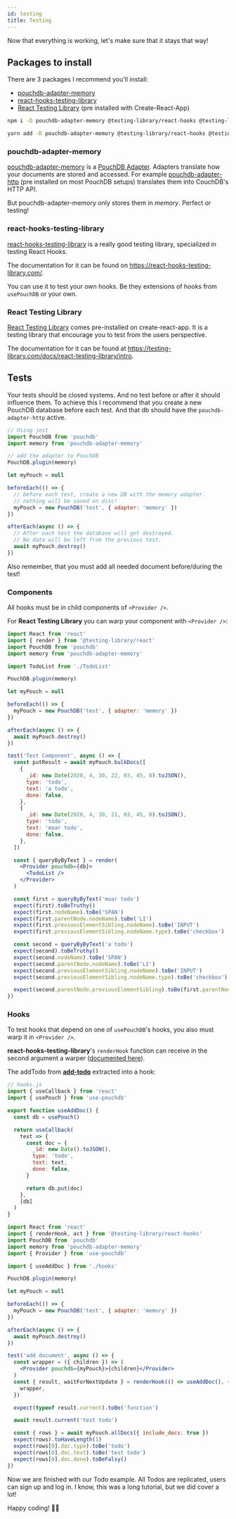 ```yaml
---
id: testing
title: Testing
---
```


Now that everything is working, let's make sure that it stays that way!

## Packages to install

There are 3 packages I recommend you'll install:

- [pouchdb-adapter-memory](https://www.npmjs.com/package/pouchdb-adapter-memory)
- [react-hooks-testing-library](https://www.npmjs.com/package/@testing-library/react-hooks)
- [React Testing Library](https://www.npmjs.com/package/@testing-library/react) (pre installed with
  Create-React-App)

<!--DOCUSAURUS_CODE_TABS-->
<!--npm-->

```sh
npm i -D pouchdb-adapter-memory @testing-library/react-hooks @testing-library/react
```

<!--yarn-->

```sh
yarn add -D pouchdb-adapter-memory @testing-library/react-hooks @testing-library/react
```

<!--END_DOCUSAURUS_CODE_TABS-->

### pouchdb-adapter-memory

[pouchdb-adapter-memory](https://www.npmjs.com/package/pouchdb-adapter-memory) is a
[PouchDB Adapter](https://pouchdb.com/adapters.html). Adapters translate how your documents are stored and
accessed. For example [pouchdb-adapter-http](https://www.npmjs.com/package/pouchdb-adapter-http) (pre installed on
most PouchDB setups) translates them into CouchDB's HTTP API.

But pouchdb-adapter-memory only stores them in _memory_. Perfect or testing!

### react-hooks-testing-library

[react-hooks-testing-library](https://www.npmjs.com/package/@testing-library/react-hooks) is a really good testing
library, specialized in testing React Hooks.

The documentation for it can be found on https://react-hooks-testing-library.com/.

You can use it to test your own hooks. Be they extensions of hooks from `usePouchDB` or your own.

### React Testing Library

[React Testing Library](https://www.npmjs.com/package/@testing-library/react) comes pre-installed on
create-react-app. It is a testing library that encourage you to test from the users perspective.

The documentation for it can be found at https://testing-library.com/docs/react-testing-library/intro.

## Tests

Your tests should be closed systems. And no test before or after it should influence them. To achieve this I
recommend that you create a new PouchDB database before each test. And that db should have the
`pouchdb-adapter-http` active.

```javascript
// Using jest
import PouchDB from 'pouchdb'
import memory from 'pouchdb-adapter-memory'

// add the adapter to PouchDB
PouchDB.plugin(memory)

let myPouch = null

beforeEach(() => {
  // before each test, create a new DB with the memory adapter.
  // nothing will be saved on disc!
  myPouch = new PouchDB('test', { adapter: 'memory' })
})

afterEach(async () => {
  // After each test the database will get destroyed.
  // No data will be left from the previous test.
  await myPouch.destroy()
})
```

Also remember, that you must add all needed document before/during the test!

### Components

All hooks must be in child components of `<Provider />`.

For **React Testing Library** you can warp your component with `<Provider />`:

```jsx
import React from 'react'
import { render } from '@testing-library/react'
import PouchDB from 'pouchdb'
import memory from 'pouchdb-adapter-memory'

import TodoList from './TodoList'

PouchDB.plugin(memory)

let myPouch = null

beforeEach(() => {
  myPouch = new PouchDB('test', { adapter: 'memory' })
})

afterEach(async () => {
  await myPouch.destroy()
})

test('Test Component', async () => {
  const putResult = await myPouch.bulkDocs([
    {
      _id: new Date(2020, 4, 30, 22, 03, 45, 0).toJSON(),
      type: 'todo',
      text: 'a todo',
      done: false,
    },
    {
      _id: new Date(2020, 4, 30, 21, 03, 45, 0).toJSON(),
      type: 'todo',
      text: 'moar todo',
      done: false,
    },
  ])

  const { queryByByText } = render(
    <Provider pouchdb={db}>
      <TodoList />
    </Provider>
  )

  const first = queryByByText('moar todo')
  expect(first).toBeTruthy()
  expect(first.nodeName).toBe('SPAN')
  expect(first.parentNode.nodeName).toBe('LI')
  expect(first.previousElementSibling.nodeName).toBe('INPUT')
  expect(first.previousElementSibling.nodeName.type).toBe('checkbox')

  const second = queryByByText('a todo')
  expect(second).toBeTruthy()
  expect(second.nodeName).toBe('SPAN')
  expect(second.parentNode.nodeName).toBe('LI')
  expect(second.previousElementSibling.nodeName).toBe('INPUT')
  expect(second.previousElementSibling.nodeName.type).toBe('checkbox')

  expect(second.parentNode.previousElementSibling).toBe(first.parentNode)
})
```

### Hooks

To test hooks that depend on one of `usePouchDB`'s hooks, you also must warp it in `<Provider />`.

**react-hooks-testing-library**'s `renderHook` function can receive in the second argument a warper
([documented here](https://react-hooks-testing-library.com/usage/advanced-hooks#context)).

The addTodo from [**add-todo**](./add-todo) extracted into a hook:

```javascript
// hooks.js
import { useCallback } from 'react'
import { usePouch } from 'use-pouchdb'

export function useAddDoc() {
  const db = usePouch()

  return useCallback(
    text => {
      const doc = {
        _id: new Date().toJSON(),
        type: 'todo',
        text: text,
        done: false,
      }

      return db.put(doc)
    },
    [db]
  )
}
```

```jsx
import React from 'react'
import { renderHook, act } from '@testing-library/react-hooks'
import PouchDB from 'pouchdb'
import memory from 'pouchdb-adapter-memory'
import { Provider } from 'use-pouchdb'

import { useAddDoc } from './hooks'

PouchDB.plugin(memory)

let myPouch = null

beforeEach(() => {
  myPouch = new PouchDB('test', { adapter: 'memory' })
})

afterEach(async () => {
  await myPouch.destroy()
})

test('add document', async () => {
  const wrapper = ({ children }) => (
    <Provider pouchdb={myPouch}>{children}</Provider>
  )
  const { result, waitForNextUpdate } = renderHook(() => useAddDoc(), {
    wrapper,
  })

  expect(typeof result.current).toBe('function')

  await result.current('test todo')

  const { rows } = await myPouch.allDocs({ include_docs: true })
  expect(rows).toHaveLength(1)
  expect(rows[0].doc.type).toBe('todo')
  expect(rows[0].doc.text).toBe('test todo')
  expect(rows[0].doc.done).toBeFalsy()
})
```

Now we are finished with our Todo example. All Todos are replicated, users can sign up and log in.
I know, this was a long tutorial, but we did cover a lot!

Happy coding! 🎉🎊
